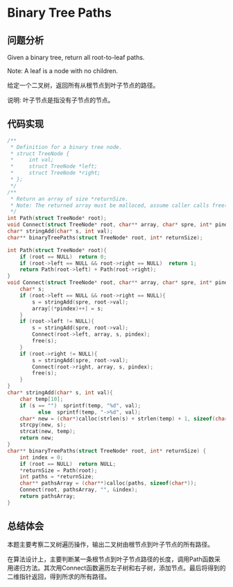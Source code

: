 #  Binary Tree Paths

## 问题分析
Given a binary tree, return all root-to-leaf paths.

Note: A leaf is a node with no children.

给定一个二叉树，返回所有从根节点到叶子节点的路径。

说明: 叶子节点是指没有子节点的节点。

## 代码实现
``` C
/**
 * Definition for a binary tree node.
 * struct TreeNode {
 *     int val;
 *     struct TreeNode *left;
 *     struct TreeNode *right;
 * };
 */
/**
 * Return an array of size *returnSize.
 * Note: The returned array must be malloced, assume caller calls free().
 */
int Path(struct TreeNode* root);
void Connect(struct TreeNode* root, char** array, char* spre, int* pindex);
char* stringAdd(char* s, int val);
char** binaryTreePaths(struct TreeNode* root, int* returnSize);

int Path(struct TreeNode* root){
    if (root == NULL)  return 0;
    if (root->left == NULL && root->right == NULL)  return 1;
    return Path(root->left) + Path(root->right);
}
void Connect(struct TreeNode* root, char** array, char* spre, int* pindex){
    char* s;
    if (root->left == NULL && root->right == NULL){
        s = stringAdd(spre, root->val);
        array[(*pindex)++] = s;
    }
    if (root->left != NULL){
        s = stringAdd(spre, root->val);
        Connect(root->left, array, s, pindex);
        free(s);
    }
    if (root->right != NULL){
        s = stringAdd(spre, root->val);
        Connect(root->right, array, s, pindex);
        free(s);
    }
}
char* stringAdd(char* s, int val){
    char temp[10];
    if (s == "")  sprintf(temp, "%d", val);
          else  sprintf(temp, "->%d", val);
    char* new = (char*)calloc(strlen(s) + strlen(temp) + 1, sizeof(char));
    strcpy(new, s);
    strcat(new, temp);
    return new;
}
char** binaryTreePaths(struct TreeNode* root, int* returnSize) {
    int index = 0;
    if (root == NULL)  return NULL;
    *returnSize = Path(root);
    int paths = *returnSize;
    char** pathsArray = (char**)calloc(paths, sizeof(char*));
    Connect(root, pathsArray, "", &index);
    return pathsArray;
}
```

## 总结体会

本题主要考察二叉树遍历操作，输出二叉树由根节点到叶子节点的所有路径。

在算法设计上，主要判断某一条根节点到叶子节点路径的长度，调用Path函数采用递归方法。其次用Connect函数遍历左子树和右子树，添加节点。最后将得到的二维指针返回，得到所求的所有路径。